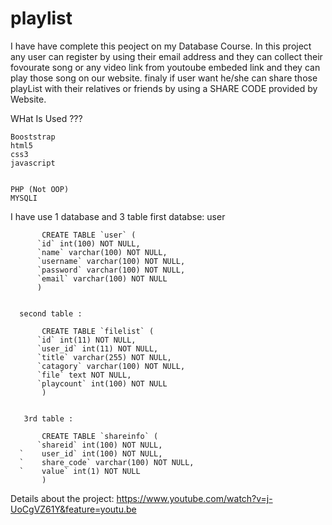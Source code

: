 # playlist
I have have complete this peoject on my Database Course. In this project any user can register by using their email address and they can collect their fovourate song or any video link from youtoube embeded link and they can play those song on our website. finaly if user want he/she can share those playList with their relatives or friends by using a SHARE CODE provided by Website.

WHat Is Used ???

    Booststrap
    html5
    css3
    javascript
    
    
    PHP (Not OOP)
    MYSQLI
  
  
  
   I have use 1 database and 3 table
       first databse: user

           CREATE TABLE `user` (
          `id` int(100) NOT NULL,
          `name` varchar(100) NOT NULL,
          `username` varchar(100) NOT NULL,
          `password` varchar(100) NOT NULL,
          `email` varchar(100) NOT NULL
          )


      second table :

           CREATE TABLE `filelist` (
          `id` int(11) NOT NULL,
          `user_id` int(11) NOT NULL,
          `title` varchar(255) NOT NULL,
          `catagory` varchar(100) NOT NULL,
          `file` text NOT NULL,
          `playcount` int(100) NOT NULL
           )


       3rd table :

           CREATE TABLE `shareinfo` (
          `shareid` int(100) NOT NULL,
      `    user_id` int(100) NOT NULL,
      `    share_code` varchar(100) NOT NULL,
      `    value` int(1) NOT NULL
           ) 

  Details about the project: https://www.youtube.com/watch?v=j-UoCgVZ61Y&feature=youtu.be
   
    
    
    
    
    
